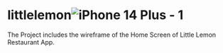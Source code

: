 # littlelemon![iPhone 14 Plus - 1](https://github.com/user-attachments/assets/4d5385bb-944d-4d25-b2a9-6b1dfc8ec237)
The Project includes the wireframe of the Home Screen of Little Lemon Restaurant App.

